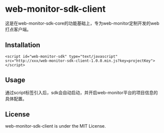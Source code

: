 # web-monitor-sdk-client

这是在web-monitor-sdk-core的功能基础上，专为web-monitor定制开发的web打点客户端。

## Installation

```shell html
<script id="web-monitor-sdk" type="text/javascript" src="http://xxx/web-monitor-sdk-client-1.0.0.min.js?key=projectKey"></script>
```

## Usage
通过script标签引入后，sdk会自动启动，并开启web-monitor平台的项目信息的具体配置。

## License
web-monitor-sdk-client is under the MIT License.

